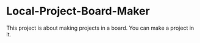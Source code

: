 # Local-Project-Board-Maker
This project is about making projects in a board. You can make a project in it.

